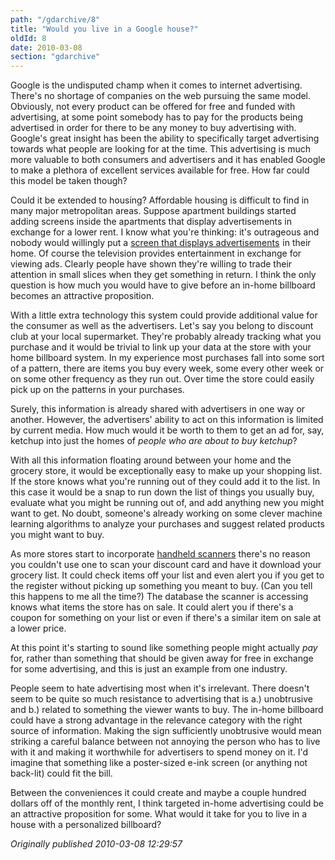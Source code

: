```yaml
---
path: "/gdarchive/8"
title: "Would you live in a Google house?"
oldId: 8
date: 2010-03-08
section: "gdarchive"
---
```

Google is the undisputed champ when it comes to internet advertising. There's no shortage of companies on the web pursuing the same model. Obviously, not every product can be offered for free and funded with advertising, at some point somebody has to pay for the products being advertised in order for there to be any money to buy advertising with. Google's great insight has been the ability to specifically target advertising towards what people are looking for at the time. This advertising is much more valuable to both consumers and advertisers and it has enabled Google to make a plethora of excellent services available for free. How far could this model be taken though?

Could it be extended to housing? Affordable housing is difficult to find in many major metropolitan areas. Suppose apartment buildings started adding screens inside the apartments that display advertisements in exchange for a lower rent. I know what you're thinking: it's outrageous and nobody would willingly put a <a href="http://www.amazon.com/gp/redirect.html?ie=UTF8&location=http%3A%2F%2Fwww.amazon.com%2Fs%3Fie%3DUTF8%26x%3D0%26ref_%3Dnb%5Fsb%5Fss%5Fi%5F0%5F4%26y%3D0%26field-keywords%3Dtelevision%26url%3Dsearch-alias%253Delectronics%26sprefix%3Dtele&tag=greater0c-20&linkCode=ur2&camp=1789&creative=390957">screen that displays advertisements</a><img src="https://www.assoc-amazon.com/e/ir?t=greater0c-20&l=ur2&o=1" width="1" height="1" border="0" alt="" style="border:none !important; margin:0px !important;" /> in their home. Of course the television provides entertainment in exchange for viewing ads. Clearly people have shown they're willing to trade their attention in small slices when they get something in return. I think the only question is how much you would have to give before an in-home billboard becomes an attractive proposition.

With a little extra technology this system could provide additional value for the consumer as well as the advertisers. Let's say you belong to discount club at your local supermarket. They're probably already tracking what you purchase and it would be trivial to link up your data at the store with your home billboard system. In my experience most purchases fall into some sort of a pattern, there are items you buy every week, some every other week or on some other frequency as they run out. Over time the store could easily pick up on the patterns in your purchases. 

Surely, this information is already shared with advertisers in one way or another. However, the advertisers' ability to act on this information is limited by current media. How much would it be worth to them to get an ad for, say, ketchup into just the homes of *people who are about to buy ketchup*?

With all this information floating around between your home and the grocery store, it would be exceptionally easy to make up your shopping list. If the store knows what you're running out of they could add it to the list. In this case it would be a snap to run down the list of things you usually buy, evaluate what you might be running out of, and add anything new you might want to get. No doubt, someone's already working on some clever machine learning algorithms to analyze your purchases and suggest related products you might want to buy.

As more stores start to incorporate [handheld scanners](http://freepizza.cc/2008/11/25/handheld-grocery-checkout-scanners/) there's no reason you couldn't use one to scan your discount card and have it download your grocery list. It could check items off your list and even alert you if you get to the register without picking up something you meant to buy. (Can you tell this happens to me all the time?) The database the scanner is accessing knows what items the store has on sale. It could alert you if there's a coupon for something on your list or even if there's a similar item on sale at a lower price.

At this point it's starting to sound like something people might actually *pay* for, rather than something that should be given away for free in exchange for some advertising, and this is just an example from one industry.

People seem to hate advertising most when it's irrelevant. There doesn't seem to be quite so much resistance to advertising that is a.) unobtrusive and b.) related to something the viewer wants to buy. The in-home billboard could have a strong advantage in the relevance category with the right source of information. Making the sign sufficiently unobtrusive would mean striking a careful balance between not annoying the person who has to live with it and making it worthwhile for advertisers to spend money on it. I'd imagine that something like a poster-sized e-ink screen (or anything not back-lit) could fit the bill.

Between the conveniences it could create and maybe a couple hundred dollars off of the monthly rent, I think targeted in-home advertising could be an attractive proposition for some. What would it take for you to live in a house with a personalized billboard?

*Originally published 2010-03-08 12:29:57*
